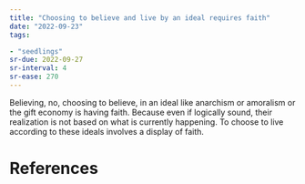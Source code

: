 ```yaml
---
title: "Choosing to believe and live by an ideal requires faith"
date: "2022-09-23"
tags:

- "seedlings"
sr-due: 2022-09-27
sr-interval: 4
sr-ease: 270
---
```


Believing, no, choosing to believe, in an ideal like anarchism or amoralism or the gift economy is having faith. Because even if logically sound, their realization is not based on what is currently happening. To choose to live according to these ideals involves a display of faith.

# References